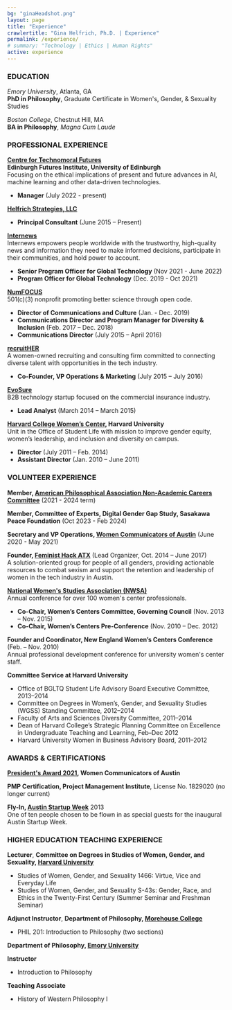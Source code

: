 ```yaml
---
bg: "ginaHeadshot.png"
layout: page
title: "Experience"
crawlertitle: "Gina Helfrich, Ph.D. | Experience"
permalink: /experience/
# summary: "Technology | Ethics | Human Rights"
active: experience
---
```


<h3>EDUCATION</h3>   
  
<em>Emory University</em>, Atlanta, GA  
**PhD in Philosophy**, Graduate Certificate in Women's, Gender, & Sexuality Studies  
  
<em>Boston College</em>, Chestnut Hill, MA  
**BA in Philosophy**, _Magna Cum Laude_  
  

  
<h3>PROFESSIONAL EXPERIENCE</h3>  
  
**[Centre for Technomoral Futures](https://www.technomoralfutures.uk/)  
Edinburgh Futures Institute, University of Edinburgh**  
Focusing on the ethical implications of present and future advances in AI, machine learning and other data-driven technologies.  
- **Manager** (July 2022 - present)

**[Helfrich Strategies, LLC](https://ginahelfrich.com)**  
- **Principal Consultant** (June 2015 – Present)  

**[Internews](https://globaltech.internews.org/)**  
Internews empowers people worldwide with the trustworthy, high-quality news and information they need to make informed decisions, participate in their communities, and hold power to account.  
- **Senior Program Officer for Global Technology** (Nov 2021 - June 2022)  
- **Program Officer for Global Technology** (Dec. 2019 - Oct 2021)  

**[NumFOCUS](https://numfocus.org)**  
501(c)(3) nonprofit promoting better science through open code.  
- **Director of Communications and Culture** (Jan. - Dec. 2019)  
- **Communications Director and Program Manager for Diversity & Inclusion** (Feb. 2017 – Dec. 2018)  
- **Communications Director** (July 2015 – April 2016)  
  
**[recruitHER](https://medium.com/@recruitHER)**  
A women-owned recruiting and consulting firm committed to connecting diverse talent with opportunities in the tech industry.  
- **Co-Founder, VP Operations & Marketing** (July 2015 – July 2016) 

**[EvoSure](http://evosure.com/)**   
B2B technology startup focused on the commercial insurance industry.  
- **Lead Analyst** (March 2014 – March 2015)  
  
**[Harvard College Women’s Center](http://hcwc.fas.harvard.edu/), Harvard University**  
Unit in the Office of Student Life with mission to improve gender equity, women’s leadership, and inclusion and diversity on campus.  
- **Director** (July 2011 – Feb. 2014)  
- **Assistant Director** (Jan. 2010 – June 2011) 
  

<h3>VOLUNTEER EXPERIENCE</h3>  
  
**Member, [American Philosophical Association Non-Academic Careers Committee](https://www.apaonline.org/group/nonacademic)** (2021 - 2024 term)

**Member, Committee of Experts, Digital Gender Gap Study, Sasakawa Peace Foundation** (Oct 2023 - Feb 2024)

**Secretary and VP Operations, [Women Communicators of Austin](https://wcaustin.org)** (June 2020 - May 2021)

**Founder, [Feminist Hack ATX](http://www.feministhack.com/)** (Lead Organizer, Oct. 2014 – June 2017)  
A solution-oriented group for people of all genders, providing actionable resources to combat sexism and support the retention and leadership of women in the tech industry in Austin.  

**[National Women's Studies Association (NWSA)](http://www.nwsa.org/)**  
Annual conference for over 100 women's center professionals.  
- **Co-Chair, Women’s Centers Committee, Governing Council** (Nov. 2013 – Nov. 2015)  
- **Co-Chair, Women’s Centers Pre-Conference** (Nov. 2010 – Dec. 2012)  

**Founder and Coordinator, New England Women’s Centers Conference** (Feb. – Nov. 2010)  
Annual professional development conference for university women's center staff.  
  
 **Committee Service at Harvard University**  
*   Office of BGLTQ Student Life Advisory Board Executive Committee, 2013–2014
*   Committee on Degrees in Women’s, Gender, and Sexuality Studies (WGSS) Standing Committee, 2012–2014
*   Faculty of Arts and Sciences Diversity Committee, 2011–2014
*   Dean of Harvard College’s Strategic Planning Committee on Excellence in Undergraduate Teaching and Learning, Feb–Dec 2012
*   Harvard University Women in Business Advisory Board, 2011–2012


<h3>AWARDS & CERTIFICATIONS</h3>  
  
**[President's Award 2021](https://wcaustin.org/2021/04/10/2021-banner-award-winners/), Women Communicators of Austin**

**PMP Certification, Project Management Institute**, License No. 1829020 (no longer current)  
  
**Fly-In, [Austin Startup Week](http://atxstartupweek.com)** 2013  
One of ten people chosen to be flown in as special guests for the inaugural Austin Startup Week.  
  
  
<h3>HIGHER EDUCATION TEACHING EXPERIENCE</h3>  
  
**Lecturer**, **Committee on Degrees in Studies of Women, Gender, and Sexuality, [Harvard University](http://wgs.fas.harvard.edu/)**

*   Studies of Women, Gender, and Sexuality 1466: Virtue, Vice and Everyday Life
*   Studies of Women, Gender, and Sexuality S-43s: Gender, Race, and Ethics in the Twenty-First Century (Summer Seminar and Freshman Seminar)

  
**Adjunct Instructor**, **Department of Philosophy, [Morehouse College](http://www.morehouse.edu/academics/phil/)**

*   PHIL 201: Introduction to Philosophy (two sections)

  
**Department of Philosophy, [Emory University](http://philosophy.emory.edu/home/index.html)**  

**Instructor**

*   Introduction to Philosophy

**Teaching Associate**

*   History of Western Philosophy I
